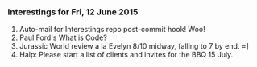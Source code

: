 ### Interestings for Fri, 12 June 2015

1. Auto-mail for Interestings repo post-commit hook! Woo!
2. Paul Ford's [What is Code?](http://www.bloomberg.com/graphics/2015-paul-ford-what-is-code/)
3. Jurassic World review a la Evelyn 8/10 midway, falling to 7 by end. =]
4. Halp: Please start a list of clients and invites for the BBQ 15 July.
